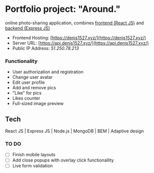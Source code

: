 # Portfolio project: "Around."

online photo-sharing application, combines [frontend (React JS)](https://github.com/denis1527/react-mesto-api-full/tree/main/frontend) and [backend (Express JS)](https://github.com/denis1527/react-mesto-api-full/tree/main/backend)

* Frontend Hosting: [https://denis1527.xyz/](https://denis1527.xyz/)
* Server URL: [https://api.denis1527.xyz/](https://api.denis1527.xyz/)
* Public IP Address: *51.250.78.213*


### Functionality
* User authorization and registration
* Change user avatar
* Edit user profile
* Add and remove pics
* "Like" for pics
* Likes counter
* Full-sized image preview

## Tech
React JS | Express JS | Node.js | MongoDB | BEM | Adaptive design

### TO DO
- [ ] Finish mobile layouts
- [ ] Add close popups with overlay click functionallity
- [ ] Live form validation
